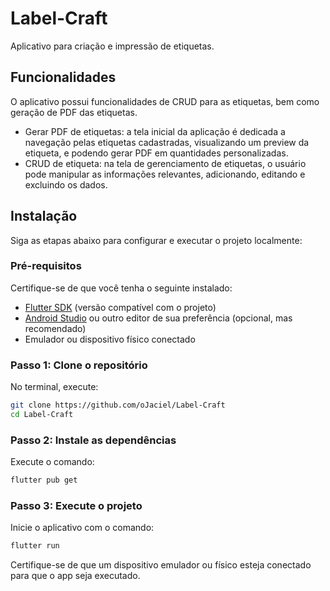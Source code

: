 # Label-Craft
Aplicativo para criação e impressão de etiquetas.

## Funcionalidades
O aplicativo possui funcionalidades de CRUD para as etiquetas, bem como geração de PDF das etiquetas.

- Gerar PDF de etiquetas: a tela inicial da aplicação é dedicada a navegação pelas etiquetas cadastradas, visualizando um preview da etiqueta, e podendo gerar PDF em quantidades personalizadas.
- CRUD de etiqueta: na tela de gerenciamento de etiquetas, o usuário pode manipular as informações relevantes, adicionando, editando e excluindo os dados. 


## Instalação

Siga as etapas abaixo para configurar e executar o projeto localmente:

### Pré-requisitos
Certifique-se de que você tenha o seguinte instalado:
- [Flutter SDK](https://docs.flutter.dev/get-started/install) (versão compatível com o projeto)
- [Android Studio](https://developer.android.com/studio) ou outro editor de sua preferência (opcional, mas recomendado)
- Emulador ou dispositivo físico conectado

### Passo 1: Clone o repositório
No terminal, execute:
```bash
git clone https://github.com/oJaciel/Label-Craft
cd Label-Craft
```

### Passo 2: Instale as dependências
Execute o comando:
```bash
flutter pub get
```

### Passo 3: Execute o projeto
Inicie o aplicativo com o comando:
```bash
flutter run
```

Certifique-se de que um dispositivo emulador ou físico esteja conectado para que o app seja executado.
